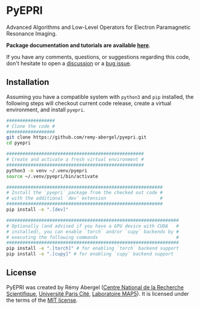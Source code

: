 # PyEPRI

Advanced Algorithms and Low-Level Operators for Electron Paramagnetic
Resonance Imaging.

**Package documentation and tutorials are available
[here](https://pyepri.pages.math.cnrs.fr/doc/)**.

If you have any comments, questions, or suggestions regarding this
code, don't hesitate to open a
[discussion](https://github.com/remy-abergel/pyepri/discussions) or a
[bug issue](https://github.com/remy-abergel/pyepri/issues). 

## Installation

Assuming you have a compatible system with `python3` and `pip`
installed, the following steps will checkout current code release,
create a virtual environment, and install `pyepri`.

```bash
##################
# Clone the code #
##################
git clone https://github.com/remy-abergel/pyepri.git
cd pyepri

###################################################
# Create and activate a fresh virtual environment #
###################################################
python3 -m venv ~/.venv/pyepri
source ~/.venv/pyepri/bin/activate

##########################################################
# Install the `pyepri` package from the checked out code #
# with the additional `dev` extension                    #
##########################################################
pip install -e ".[dev]"

################################################################
# Optionally (and advised if you have a GPU device with CUDA   #
# installed), you can enable `torch` and/or `cupy` backends by #
# executing the following commands                             #
################################################################
pip install -e ".[torch]" # for enabling `torch` backend support
pip install -e ".[cupy]" # for enabling `cupy` backend support

```

## License

PyEPRI was created by Rémy Abergel ([Centre National de la Recherche
Scientifique](https://www.cnrs.fr/fr), [Université Paris
Cité](https://u-paris.fr/), [Laboratoire
MAP5](https://map5.mi.parisdescartes.fr/)). It is licensed under the
terms of the [MIT license](LICENSE).
